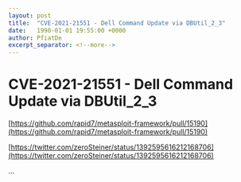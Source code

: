 ```yaml
---
layout: post
title:  "CVE-2021-21551 - Dell Command Update via DBUtil_2_3"
date:   1990-01-01 19:55:00 +0000
author: PfiatDe
excerpt_separator: <!--more-->
---
```


# CVE-2021-21551 - Dell Command Update via DBUtil_2_3

[https://github.com/rapid7/metasploit-framework/pull/15190](https://github.com/rapid7/metasploit-framework/pull/15190)

[https://twitter.com/zeroSteiner/status/1392595616212168706](https://twitter.com/zeroSteiner/status/1392595616212168706)

...
<!--more-->

